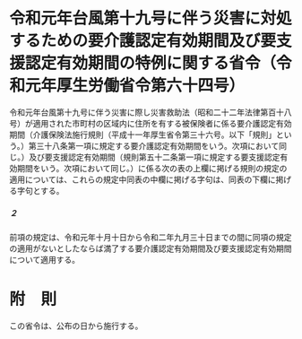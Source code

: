 # 令和元年台風第十九号に伴う災害に対処するための要介護認定有効期間及び要支援認定有効期間の特例に関する省令（令和元年厚生労働省令第六十四号）
令和元年台風第十九号に伴う災害に際し災害救助法（昭和二十二年法律第百十八号）が適用された市町村の区域内に住所を有する被保険者に係る要介護認定有効期間（介護保険法施行規則（平成十一年厚生省令第三十六号。以下「規則」という。）第三十八条第一項に規定する要介護認定有効期間をいう。次項において同じ。）及び要支援認定有効期間（規則第五十二条第一項に規定する要支援認定有効期間をいう。次項において同じ。）に係る次の表の上欄に掲げる規則の規定の適用については、これらの規定中同表の中欄に掲げる字句は、同表の下欄に掲げる字句とする。
##### ２
前項の規定は、令和元年十月十日から令和二年九月三十日までの間に同項の規定の適用がないとしたならば満了する要介護認定有効期間及び要支援認定有効期間について適用する。
# 附　則
この省令は、公布の日から施行する。
